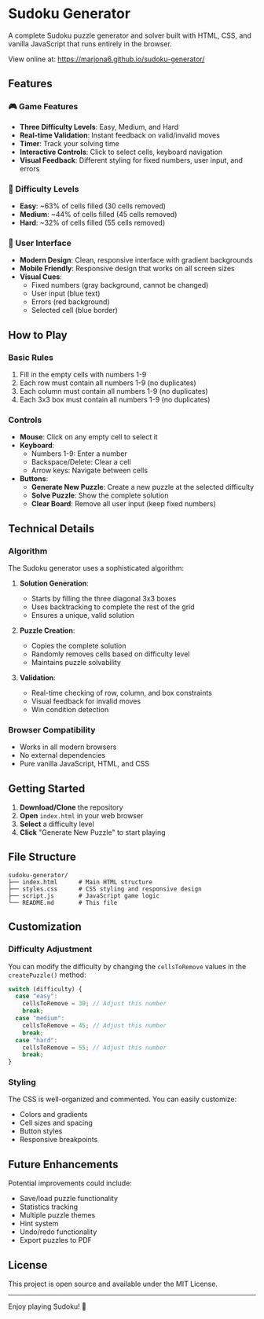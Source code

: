 # Sudoku Generator

A complete Sudoku puzzle generator and solver built with HTML, CSS, and vanilla JavaScript that runs entirely in the browser.

View online at: https://marjona6.github.io/sudoku-generator/

## Features

### 🎮 Game Features

- **Three Difficulty Levels**: Easy, Medium, and Hard
- **Real-time Validation**: Instant feedback on valid/invalid moves
- **Timer**: Track your solving time
- **Interactive Controls**: Click to select cells, keyboard navigation
- **Visual Feedback**: Different styling for fixed numbers, user input, and errors

### 🎯 Difficulty Levels

- **Easy**: ~63% of cells filled (30 cells removed)
- **Medium**: ~44% of cells filled (45 cells removed)
- **Hard**: ~32% of cells filled (55 cells removed)

### 🎨 User Interface

- **Modern Design**: Clean, responsive interface with gradient backgrounds
- **Mobile Friendly**: Responsive design that works on all screen sizes
- **Visual Cues**:
  - Fixed numbers (gray background, cannot be changed)
  - User input (blue text)
  - Errors (red background)
  - Selected cell (blue border)

## How to Play

### Basic Rules

1. Fill in the empty cells with numbers 1-9
2. Each row must contain all numbers 1-9 (no duplicates)
3. Each column must contain all numbers 1-9 (no duplicates)
4. Each 3x3 box must contain all numbers 1-9 (no duplicates)

### Controls

- **Mouse**: Click on any empty cell to select it
- **Keyboard**:
  - Numbers 1-9: Enter a number
  - Backspace/Delete: Clear a cell
  - Arrow keys: Navigate between cells
- **Buttons**:
  - **Generate New Puzzle**: Create a new puzzle at the selected difficulty
  - **Solve Puzzle**: Show the complete solution
  - **Clear Board**: Remove all user input (keep fixed numbers)

## Technical Details

### Algorithm

The Sudoku generator uses a sophisticated algorithm:

1. **Solution Generation**:

   - Starts by filling the three diagonal 3x3 boxes
   - Uses backtracking to complete the rest of the grid
   - Ensures a unique, valid solution

2. **Puzzle Creation**:

   - Copies the complete solution
   - Randomly removes cells based on difficulty level
   - Maintains puzzle solvability

3. **Validation**:
   - Real-time checking of row, column, and box constraints
   - Visual feedback for invalid moves
   - Win condition detection

### Browser Compatibility

- Works in all modern browsers
- No external dependencies
- Pure vanilla JavaScript, HTML, and CSS

## Getting Started

1. **Download/Clone** the repository
2. **Open** `index.html` in your web browser
3. **Select** a difficulty level
4. **Click** "Generate New Puzzle" to start playing

## File Structure

```
sudoku-generator/
├── index.html      # Main HTML structure
├── styles.css      # CSS styling and responsive design
├── script.js       # JavaScript game logic
└── README.md       # This file
```

## Customization

### Difficulty Adjustment

You can modify the difficulty by changing the `cellsToRemove` values in the `createPuzzle()` method:

```javascript
switch (difficulty) {
  case "easy":
    cellsToRemove = 30; // Adjust this number
    break;
  case "medium":
    cellsToRemove = 45; // Adjust this number
    break;
  case "hard":
    cellsToRemove = 55; // Adjust this number
    break;
}
```

### Styling

The CSS is well-organized and commented. You can easily customize:

- Colors and gradients
- Cell sizes and spacing
- Button styles
- Responsive breakpoints

## Future Enhancements

Potential improvements could include:

- Save/load puzzle functionality
- Statistics tracking
- Multiple puzzle themes
- Hint system
- Undo/redo functionality
- Export puzzles to PDF

## License

This project is open source and available under the MIT License.

---

Enjoy playing Sudoku! 🧩
